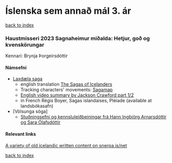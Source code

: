 # Íslenska sem annað mál 3. ár

[back to index](index)


### Haustmisseri 2023 Sagnaheimur miðalda: Hetjur, goð og kvenskörungar

Kennari: Brynja Þorgeirsdóttir

#### Námsefni

* [Laxdæla saga](https://www.snerpa.is/net/isl/laxdal.htm)
    * english translation [The Sagas of Icelanders](https://www.amazon.com/Sagas-Icelanders-Penguin-Classics-Deluxe/dp/0141000031)
    * Tracking characters' movements: [Sagamap](http://sagamap.hi.is/is)
    * [English video summary by Jackson Crawford part 1/2](https://youtu.be/-b-yr8Ul4hM?feature=shared)
    * in French Régis Boyer, Sagas islandaises, Pléiade (available at landsbókasafn)
* [Völsunga söga]
    * [Stuðningsefni og kennsluleiðbeiningar frá Hann Ingbjörg Arnarsdóttir og Sara Ólafsdóttir](https://skemman.is/bitstream/1946/9498/1/Stu%C3%B0ningsefni%20og%20kennslulei%C3%B0beiningar%20me%C3%B0%20V%C3%B6lsunga%20s%C3%B6gu.pdf)



#### Relevant links
[A variety of old icelandic written content on snerpa.is/net](https://www.snerpa.is/net/index.html)


[back to index](index)
